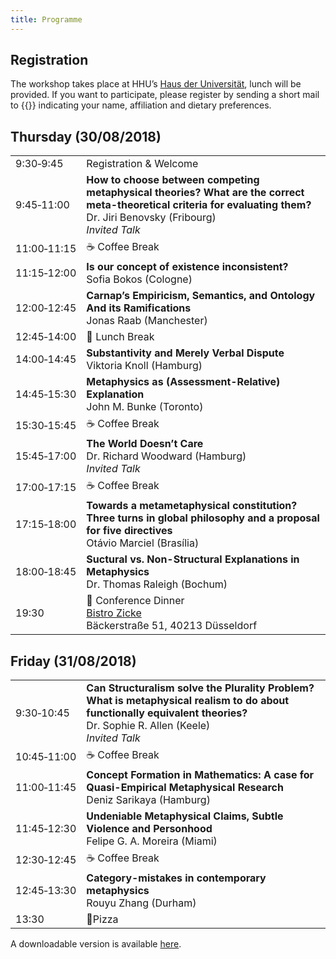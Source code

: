 ```yaml
---
title: Programme
---
```


## Registration

The workshop takes place at HHU’s [Haus der Universität](/practical-information#venue), lunch will be provided. If you want to participate, please register by sending a short mail to {{<mail address="dgwp@phil.hhu.de" display="Paul Hasselkuß">}} indicating your name, affiliation and dietary preferences.


## Thursday (30/08/2018)

|||
|---|---|
|9:30‑9:45|Registration & Welcome|
|9:45‑11:00|**How to choose between competing metaphysical theories? What are the correct meta-theoretical criteria for evaluating them?**<br>Dr. Jiri Benovsky (Fribourg)<br>_Invited Talk_|
|11:00‑11:15|☕️ Coffee Break|
|11:15‑12:00|**Is our concept of existence inconsistent?**<br>Sofia Bokos (Cologne)|
|12:00‑12:45|**Carnap’s Empiricism, Semantics, and Ontology And its Ramifications**<br>Jonas Raab (Manchester)|
|12:45‑14:00|🍱 Lunch Break|
|14:00‑14:45|**Substantivity and Merely Verbal Dispute**<br>Viktoria Knoll (Hamburg)|
|14:45‑15:30|**Metaphysics as (Assessment-Relative) Explanation**<br>John M. Bunke (Toronto)|
|15:30‑15:45|☕️ Coffee Break|
|15:45‑17:00|**The World Doesn’t Care**<br>Dr. Richard Woodward (Hamburg)<br>_Invited Talk_|
|17:00‑17:15|☕️ Coffee Break|
|17:15‑18:00|**Towards a metametaphysical constitution? Three turns in global philosophy and a proposal for five directives**<br>Otávio Marciel (Brasília)|
|18:00‑18:45|**Suctural vs. Non-Structural Explanations in Metaphysics**<br>Dr. Thomas Raleigh (Bochum)|
|19:30|🍲 Conference Dinner<br>[Bistro Zicke](http://www.bistro-zicke.de/)<br>Bäckerstraße 51, 40213 Düsseldorf|

## Friday (31/08/2018)

|||
|---|---|
|9:30‑10:45|**Can Structuralism solve the Plurality Problem? What is metaphysical realism to do about functionally equivalent theories?**<br>Dr. Sophie R. Allen (Keele)<br>_Invited Talk_|
|10:45‑11:00|☕️ Coffee Break|
|11:00‑11:45|**Concept Formation in Mathematics: A case for Quasi-Empirical Metaphysical Research**<br>Deniz Sarikaya (Hamburg)|
|11:45‑12:30|**Undeniable Metaphysical Claims, Subtle Violence and Personhood**<br>Felipe G. A. Moreira (Miami)|
|12:30‑12:45|☕️ Coffee Break|
|12:45‑13:30|**Category-mistakes in contemporary metaphysics**<br>Rouyu Zhang (Durham)|
|13:30|🍕Pizza|

A downloadable version is available [here](What_Do_We_Do_When_We_Do_Metaphysics_-_Programme_&_Abstratcs_(Web).pdf).